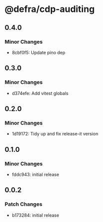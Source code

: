 # @defra/cdp-auditing

## 0.4.0

### Minor Changes

- 8cbf0f5: Update pino dep

## 0.3.0

### Minor Changes

- d374efe: Add vitest globals

## 0.2.0

### Minor Changes

- 1d19172: Tidy up and fix release-it version

## 0.1.0

### Minor Changes

- fddc943: initial release

## 0.0.2

### Patch Changes

- b173284: initial release
